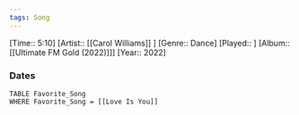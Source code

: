 ```yaml
---
tags: Song  
---
```

[Time:: 5:10]
[Artist:: [[Carol Williams]] ]
[Genre:: Dance]
[Played:: ]
[Album:: [[Ultimate FM Gold (2022)]]]
[Year:: 2022]
### Dates
````dataview
TABLE Favorite_Song
WHERE Favorite_Song = [[Love Is You]]
````